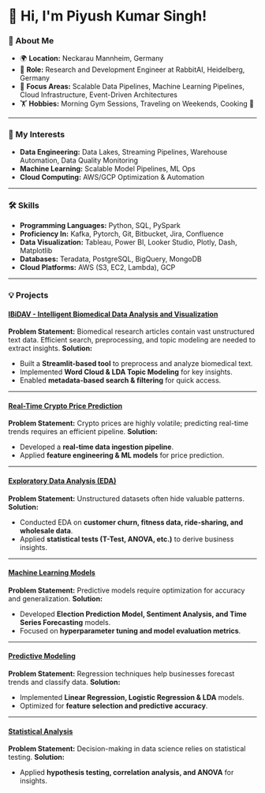# 👋 Hi, I'm Piyush Kumar Singh!

### 🚀 About Me
- 🌍 **Location:** Neckarau Mannheim, Germany
- 💼 **Role:** Research and Development Engineer at RabbitAI, Heidelberg, Germany
- 🎯 **Focus Areas:** Scalable Data Pipelines, Machine Learning Pipelines, Cloud Infrastructure, Event-Driven Architectures
- 🏋️ **Hobbies:** Morning Gym Sessions, Traveling on Weekends, Cooking 🍳

---

### 🌟 My Interests
- **Data Engineering:** Data Lakes, Streaming Pipelines, Warehouse Automation, Data Quality Monitoring
- **Machine Learning:** Scalable Model Pipelines, ML Ops
- **Cloud Computing:** AWS/GCP Optimization & Automation

---

### 🛠️ Skills
- **Programming Languages:** Python, SQL, PySpark
- **Proficiency In:** Kafka, Pytorch, Git, Bitbucket, Jira, Confluence
- **Data Visualization:** Tableau, Power BI, Looker Studio, Plotly, Dash, Matplotlib
- **Databases:** Teradata, PostgreSQL, BigQuery, MongoDB
- **Cloud Platforms:** AWS (S3, EC2, Lambda), GCP

---

### 💡 Projects

#### [IBiDAV - Intelligent Biomedical Data Analysis and Visualization](https://github.com/PiyushSinghKumar/IBiDAV)
**Problem Statement:** Biomedical research articles contain vast unstructured text data. Efficient search, preprocessing, and topic modeling are needed to extract insights.
**Solution:**
- Built a **Streamlit-based tool** to preprocess and analyze biomedical text.
- Implemented **Word Cloud & LDA Topic Modeling** for key insights.
- Enabled **metadata-based search & filtering** for quick access.

---

#### [Real-Time Crypto Price Prediction](https://github.com/PiyushSinghKumar/real-time-crypto-prediction)
**Problem Statement:** Crypto prices are highly volatile; predicting real-time trends requires an efficient pipeline.
**Solution:**
- Developed a **real-time data ingestion pipeline**.
- Applied **feature engineering & ML models** for price prediction.

---

#### [Exploratory Data Analysis (EDA)](https://github.com/PiyushSinghKumar/exploratory-data-analysis)
**Problem Statement:** Unstructured datasets often hide valuable patterns.
**Solution:**
- Conducted EDA on **customer churn, fitness data, ride-sharing, and wholesale data**.
- Applied **statistical tests (T-Test, ANOVA, etc.)** to derive business insights.

---

#### [Machine Learning Models](https://github.com/PiyushSinghKumar/machine-learning-models)
**Problem Statement:** Predictive models require optimization for accuracy and generalization.
**Solution:**
- Developed **Election Prediction Model, Sentiment Analysis, and Time Series Forecasting** models.
- Focused on **hyperparameter tuning and model evaluation metrics**.

---

#### [Predictive Modeling](https://github.com/PiyushSinghKumar/predictive-modeling)
**Problem Statement:** Regression techniques help businesses forecast trends and classify data.
**Solution:**
- Implemented **Linear Regression, Logistic Regression & LDA** models.
- Optimized for **feature selection and predictive accuracy**.

---

#### [Statistical Analysis](https://github.com/PiyushSinghKumar/statistical-analysis)
**Problem Statement:** Decision-making in data science relies on statistical testing.
**Solution:**
- Applied **hypothesis testing, correlation analysis, and ANOVA** for insights.
